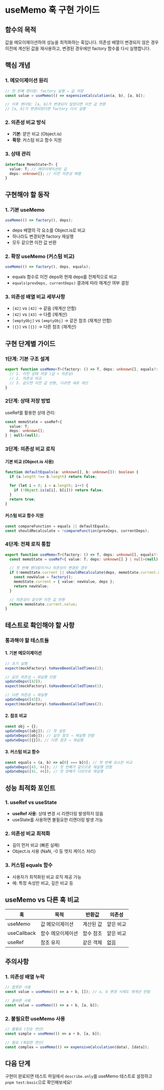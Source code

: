 # useMemo 훅 구현 가이드

## 함수의 목적

값을 메모이제이션하여 성능을 최적화하는 훅입니다. 의존성 배열이 변경되지 않은 경우 이전에 계산된 값을 재사용하고, 변경된 경우에만 factory 함수를 다시 실행합니다.

## 핵심 개념

### 1. 메모이제이션 원리

```typescript
// 첫 번째 렌더링: factory 실행 → 값 저장
const value = useMemo(() => expensiveCalculation(a, b), [a, b]);

// 이후 렌더링: [a, b]가 변경되지 않았다면 이전 값 반환
// [a, b]가 변경되었다면 factory 다시 실행
```

### 2. 의존성 비교 방식

- **기본**: 얕은 비교 (Object.is)
- **확장**: 커스텀 비교 함수 지원

### 3. 상태 관리

```typescript
interface MemoState<T> {
  value: T; // 메모이제이션된 값
  deps: unknown[]; // 이전 의존성 배열
}
```

## 구현해야 할 동작

### 1. 기본 useMemo

```typescript
useMemo(() => factory(), deps);
```

- deps 배열의 각 요소를 Object.is로 비교
- 하나라도 변경되면 factory 재실행
- 모두 같으면 이전 값 반환

### 2. 확장 useMemo (커스텀 비교)

```typescript
useMemo(() => factory(), deps, equals);
```

- equals 함수로 이전 deps와 현재 deps를 전체적으로 비교
- `equals(prevDeps, currentDeps)` 결과에 따라 재계산 여부 결정

### 3. 의존성 배열 비교 세부사항

- `[42]` vs `[42]` → 같음 (재계산 안함)
- `[42]` vs `[43]` → 다름 (재계산)
- `[emptyObj]` vs `[emptyObj]` → 같은 참조 (재계산 안함)
- `[{}]` vs `[{}]` → 다른 참조 (재계산)

## 구현 단계별 가이드

### 1단계: 기본 구조 설계

```typescript
export function useMemo<T>(factory: () => T, deps: unknown[], equals?: (a: unknown[], b: unknown[]) => boolean): T {
  // 1. 이전 상태 저장 (값 + 의존성)
  // 2. 의존성 비교
  // 3. 같으면 이전 값 반환, 다르면 새로 계산
}
```

### 2단계: 상태 저장 방법

useRef를 활용한 상태 관리:

```typescript
const memoState = useRef<{
  value: T;
  deps: unknown[];
} | null>(null);
```

### 3단계: 의존성 비교 로직

#### 기본 비교 (Object.is 사용)

```typescript
function defaultEquals(a: unknown[], b: unknown[]): boolean {
  if (a.length !== b.length) return false;

  for (let i = 0; i < a.length; i++) {
    if (!Object.is(a[i], b[i])) return false;
  }
  return true;
}
```

#### 커스텀 비교 함수 지원

```typescript
const compareFunction = equals || defaultEquals;
const shouldRecalculate = !compareFunction(prevDeps, currentDeps);
```

### 4단계: 전체 로직 통합

```typescript
export function useMemo<T>(factory: () => T, deps: unknown[], equals?: (a: unknown[], b: unknown[]) => boolean): T {
  const memoState = useRef<{ value: T; deps: unknown[] } | null>(null);

  // 첫 번째 렌더링이거나 의존성이 변경된 경우
  if (!memoState.current || shouldRecalculate(deps, memoState.current.deps, equals)) {
    const newValue = factory();
    memoState.current = { value: newValue, deps };
    return newValue;
  }

  // 의존성이 같으면 이전 값 반환
  return memoState.current.value;
}
```

## 테스트로 확인해야 할 사항

### 통과해야 할 테스트들

#### 1. 기본 메모이제이션

```javascript
// 초기 실행
expect(mockFactory).toHaveBeenCalledTimes(1);

// 같은 의존성 → 재실행 안함
updateDeps([42]);
expect(mockFactory).toHaveBeenCalledTimes(1);

// 다른 의존성 → 재실행
updateDeps([43]);
expect(mockFactory).toHaveBeenCalledTimes(2);
```

#### 2. 참조 비교

```javascript
const obj = {};
updateDeps([obj]); // 첫 설정
updateDeps([obj]); // 같은 참조 → 재실행 안함
updateDeps([{}]); // 다른 참조 → 재실행
```

#### 3. 커스텀 비교 함수

```javascript
const equals = (a, b) => a[0] === b[0]; // 첫 번째 요소만 비교
updateDeps([43, 44]); // 첫 번째가 같으므로 재실행 안함
updateDeps([41, 44]); // 첫 번째가 다르므로 재실행
```

## 성능 최적화 포인트

### 1. useRef vs useState

- **useRef 사용**: 상태 변경 시 리렌더링 발생하지 않음
- useState를 사용하면 불필요한 리렌더링 발생 가능

### 2. 의존성 비교 최적화

- 길이 먼저 비교 (빠른 실패)
- Object.is 사용 (NaN, -0 등 엣지 케이스 처리)

### 3. 커스텀 equals 함수

- 사용자가 최적화된 비교 로직 제공 가능
- 예: 특정 속성만 비교, 깊은 비교 등

## useMemo vs 다른 훅 비교

| 훅          | 목적              | 반환값    | 의존성    |
| ----------- | ----------------- | --------- | --------- |
| useMemo     | 값 메모이제이션   | 계산된 값 | 얕은 비교 |
| useCallback | 함수 메모이제이션 | 함수 참조 | 얕은 비교 |
| useRef      | 참조 유지         | 같은 객체 | 없음      |

## 주의사항

### 1. 의존성 배열 누락

```typescript
// 잘못된 사용
const value = useMemo(() => a + b, []); // a, b 변경 시에도 재계산 안됨

// 올바른 사용
const value = useMemo(() => a + b, [a, b]);
```

### 2. 불필요한 useMemo 사용

```typescript
// 불필요 (단순 연산)
const simple = useMemo(() => a + b, [a, b]);

// 필요 (복잡한 연산)
const complex = useMemo(() => expensiveCalculation(data), [data]);
```

## 다음 단계

구현이 완료되면 테스트 파일에서 `describe.only`를 useMemo 테스트로 설정하고 `pnpm test:basic`으로 확인해보세요!
